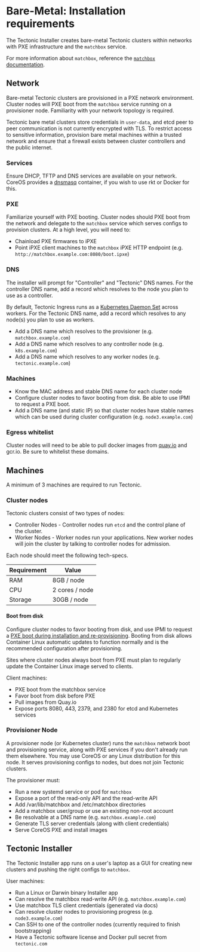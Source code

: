 # Bare-Metal: Installation requirements

The Tectonic Installer creates bare-metal Tectonic clusters within networks with PXE infrastructure and the `matchbox` service.

For more information about `matchbox`, reference the [`matchbox` documentation][matchbox].

## Network

Bare-metal Tectonic clusters are provisioned in a PXE network environment. Cluster nodes will PXE boot from the `matchbox` service running on a provisioner node. Familiarity with your network topology is required.

Tectonic bare metal clusters store credentials in `user-data`, and etcd peer to peer communication is not currently encrypted with TLS. To restrict access to sensitive information, provision bare metal machines within a trusted network and ensure that a firewall exists between cluster controllers and the public internet.

### Services

Ensure DHCP, TFTP and DNS services are available on your network. CoreOS provides a [dnsmasq][matchbox-dnsmasq] container, if you wish to use rkt or Docker for this.

### PXE

Familiarize yourself with PXE booting. Cluster nodes should PXE boot from the network and delegate to the `matchbox` service which serves configs to provision clusters. At a high level, you will need to:

* Chainload PXE firmwares to iPXE
* Point iPXE client machines to the `matchbox` iPXE HTTP endpoint (e.g. `http://matchbox.example.com:8080/boot.ipxe`)

### DNS

The installer will prompt for "Controller" and "Tectonic" DNS names. For the controller DNS name, add a record which resolves to the node you plan to use as a controller.

By default, Tectonic Ingress runs as a [Kubernetes Daemon Set][daemonset] across workers. For the Tectonic DNS name, add a record which resolves to any node(s) you plan to use as workers.

* Add a DNS name which resolves to the provisioner (e.g. `matchbox.example.com`)
* Add a DNS name which resolves to any controller node (e.g. `k8s.example.com`)
* Add a DNS name which resolves to any worker nodes (e.g. `tectonic.example.com`)

### Machines

* Know the MAC address and stable DNS name for each cluster node
* Configure cluster nodes to favor booting from disk. Be able to use IPMI to request a PXE boot.
* Add a DNS name (and static IP) so that cluster nodes have stable names which can be used during cluster configuration (e.g. `node3.example.com`)

### Egress whitelist

Cluster nodes will need to be able to pull docker images from [quay.io][quay.io] and gcr.io. Be sure to whitelist these domains.

## Machines

A minimum of 3 machines are required to run Tectonic.

### Cluster nodes

Tectonic clusters consist of two types of nodes:

* Controller Nodes - Controller nodes run `etcd` and the control plane of the cluster.
* Worker Nodes - Worker nodes run your applications. New worker nodes will join the cluster by talking to controller nodes for admission.

Each node should meet the following tech-specs.

| Requirement | Value                        |
|-------------|------------------------------|
| RAM         | 8GB / node                   |
| CPU         | 2 cores / node               |
| Storage     | 30GB / node                  |

#### Boot from disk

Configure cluster nodes to favor booting from disk, and use IPMI to request a [PXE boot during installation and re-provisioning][reprovision]. Booting from disk allows Container Linux automatic updates to function normally and is the recommended configuration after provisioning.

Sites where cluster nodes always boot from PXE must plan to regularly update the Container Linux image served to clients.

Client machines:

* PXE boot from the matchbox service
* Favor boot from disk before PXE
* Pull images from Quay.io
* Expose ports 8080, 443, 2379, and 2380 for etcd and Kubernetes services

### Provisioner Node

A provisioner node (or Kubernetes cluster) runs the `matchbox` network boot and provisioning service, along with PXE services if you don't already run them elsewhere. You may use CoreOS or any Linux distribution for this node. It serves provisioning configs to nodes, but does not join Tectonic clusters.

The provisioner must:

* Run a new systemd service or pod for `matchbox`
* Expose a port of the read-only API and the read-write API
* Add /var/lib/matchbox and /etc/matchbox directories
* Add a matchbox user/group or use an existing non-root account
* Be resolvable at a DNS name (e.g. `matchbox.example.com`)
* Generate TLS server credentials (along with client credentials)
* Serve CoreOS PXE and install images

## Tectonic Installer

The Tectonic Installer app runs on a user's laptop as a GUI for creating new clusters and pushing the right configs to `matchbox`.

User machines:

* Run a Linux or Darwin binary Installer app
* Can resolve the matchbox read-write API (e.g. `matchbox.example.com`)
* Use matchbox TLS client credentials (generated via docs)
* Can resolve cluster nodes to provisioning progress (e.g. `node3.example.com`)
* Can SSH to one of the controller nodes (currently required to finish bootstrapping)
* Have a Tectonic software license and Docker pull secret from `tectonic.com`


[daemonset]: https://kubernetes.io/docs/concepts/workloads/controllers/daemonset/
[reprovision]: uninstall.md
[matchbox-dnsmasq]: https://github.com/coreos/matchbox/tree/master/contrib/dnsmasq
[matchbox]: https://coreos.com/matchbox
[quay.io]: https://quay.io
